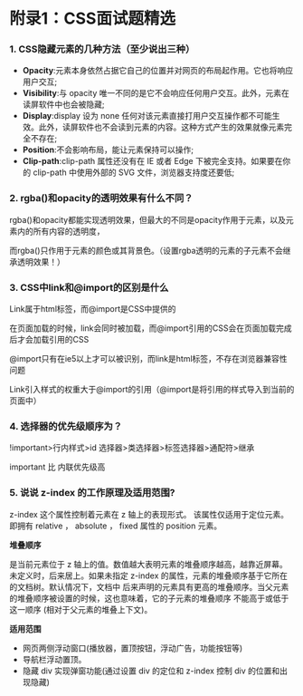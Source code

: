 # 附录1：CSS面试题精选

### 1. CSS隐藏元素的几种方法（至少说出三种）

* **Opacity**:元素本身依然占据它自己的位置并对网页的布局起作用。它也将响应用户交互;
* **Visibility**:与 opacity 唯一不同的是它不会响应任何用户交互。此外，元素在读屏软件中也会被隐藏;
* **Display**:display 设为 none 任何对该元素直接打用户交互操作都不可能生效。此外，读屏软件也不会读到元素的内容。这种方式产生的效果就像元素完全不存在;
* **Position**:不会影响布局，能让元素保持可以操作;
* **Clip-path**:clip-path 属性还没有在 IE 或者 Edge 下被完全支持。如果要在你的 clip-path 中使用外部的 SVG 文件，浏览器支持度还要低;

### 2. rgba\(\)和opacity的透明效果有什么不同？

rgba\(\)和opacity都能实现透明效果，但最大的不同是opacity作用于元素，以及元素内的所有内容的透明度，

而rgba\(\)只作用于元素的颜色或其背景色。（设置rgba透明的元素的子元素不会继承透明效果！）

### 3. CSS中link和@import的区别是什么

Link属于html标签，而@import是CSS中提供的

在页面加载的时候，link会同时被加载，而@import引用的CSS会在页面加载完成后才会加载引用的CSS

@import只有在ie5以上才可以被识别，而link是html标签，不存在浏览器兼容性问题

Link引入样式的权重大于@import的引用（@import是将引用的样式导入到当前的页面中）

### 4. 选择器的优先级顺序为？

!important&gt;行内样式&gt;id 选择器&gt;类选择器&gt;标签选择器&gt;通配符&gt;继承

important 比 内联优先级高

### 5. 说说 z-index 的工作原理及适用范围?

z-index 这个属性控制着元素在 z 轴上的表现形式。 该属性仅适用于定位元素。即拥有 relative ， absolute ， fixed 属性的 position 元素。

**堆叠顺序**

是当前元素位于 z 轴上的值。数值越大表明元素的堆叠顺序越高，越靠近屏幕。 未定义时，后来居上。如果未指定 z-index 的属性，元素的堆叠顺序基于它所在的文档树。默认情况下，文档中 后来声明的元素具有更高的堆叠顺序。当父元素的堆叠顺序被设置的时候，这也意味着，它的子元素的堆叠顺序 不能高于或低于这一顺序 \(相对于父元素的堆叠上下文\)。

**适用范围**

* 网页两侧浮动窗口\(播放器，置顶按钮，浮动广告，功能按钮等\)
* 导航栏浮动置顶。
* 隐藏 div 实现弹窗功能\(通过设置 div 的定位和 z-index 控制 div 的位置和出现隐藏\)



